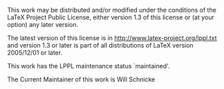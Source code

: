 This work may be distributed and/or modified under the conditions of the LaTeX Project Public License, either version 1.3 of this license or (at your option) any later version.

The latest version of this license is in http://www.latex-project.org/lppl.txt and version 1.3 or later is part of all distributions of LaTeX version 2005/12/01 or later.

This work has the LPPL maintenance status `maintained'.

The Current Maintainer of this work is Will Schnicke
